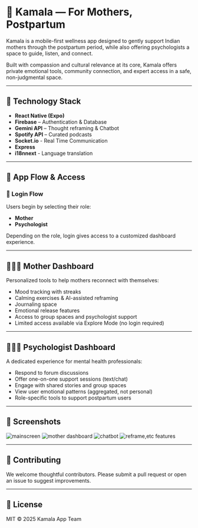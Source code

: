 

# 🌸 Kamala — For Mothers, Postpartum

Kamala is a mobile-first wellness app designed to gently support Indian mothers through the postpartum period, while also offering psychologists a space to guide, listen, and connect.

Built with compassion and cultural relevance at its core, Kamala offers private emotional tools, community connection, and expert access in a safe, non-judgmental space.

---

## 📱 Technology Stack

- **React Native (Expo)**
- **Firebase** – Authentication & Database
- **Gemini API** – Thought reframing & Chatbot
- **Spotify API** – Curated podcasts
- **Socket.io** - Real Time Communication
- **Express**
- **i18nnext** - Language translation

---

## 🧭 App Flow & Access

### 🔐 Login Flow

Users begin by selecting their role:

- **Mother**
- **Psychologist**

Depending on the role, login gives access to a customized dashboard experience.

---

## 👩🏽‍🍼 Mother Dashboard

Personalized tools to help mothers reconnect with themselves:

- Mood tracking with streaks
- Calming exercises & AI-assisted reframing
- Journaling space
- Emotional release features
- Access to group spaces and psychologist support
- Limited access available via Explore Mode (no login required)

---

## 🧑🏽‍⚕️ Psychologist Dashboard

A dedicated experience for mental health professionals:

- Respond to forum discussions
- Offer one-on-one support sessions (text/chat)
- Engage with shared stories and group spaces
- View user emotional patterns (aggregated, not personal)
- Role-specific tools to support postpartum users

---

## 📸 Screenshots

![mainscreen](https://github.com/user-attachments/assets/9f4a2733-9a10-461d-9cef-c5d2a82e4520)
![mother dashboard](https://github.com/user-attachments/assets/aa587e73-26a2-420c-8eec-b9002e8ff5dd)
![chatbot](https://github.com/user-attachments/assets/e6facf63-1317-4994-a5ed-95de9c109a28)
![reframe,etc features](https://github.com/user-attachments/assets/cef5349c-2b99-4cef-9363-e7f5e09b3106)

---
## 🤝 Contributing

We welcome thoughtful contributors. Please submit a pull request or open an issue to suggest improvements.

---

## 📄 License

MIT © 2025 Kamala App Team



